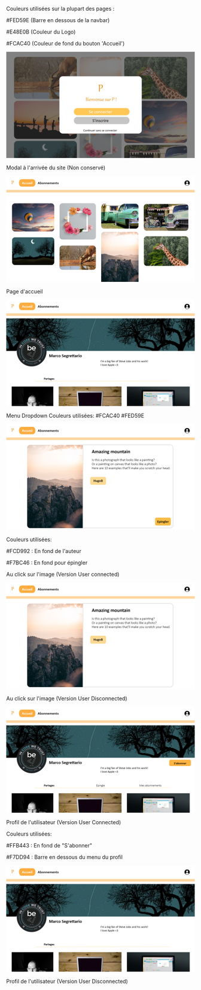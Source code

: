 Couleurs utilisées sur la plupart des pages : 



#FED59E (Barre en dessous de la navbar)

#E48E0B (Couleur du Logo)

#FCAC40 (Couleur de fond du bouton 'Accueil')



![Web 1920 – 1](/Other/AdobeXD/Images/Web1920-1.png)



Modal à l'arrivée du site (Non conservé)



![Web 1920 – 2](/Other/AdobeXD/Images/Web1920-2.png)

Page d'accueil


![Web 1920 – 8](/Other/AdobeXD/Images/Web1920-6.png)

Menu Dropdown
Couleurs utilisées: 
#FCAC40
#FED59E


![Web 1920 – 4](/Other/AdobeXD/Images/Web1920-4.png)

Couleurs utilisées: 

#FCD992 : En fond de l'auteur

#F7BC46 : En fond pour épingler



Au click sur l'image (Version User connected)

![Web 1920 – 7](/Other/AdobeXD/Images/mofid.png)

Au click sur l'image (Version User Disconnected)

![Web 1920 – 5](/Other/AdobeXD/Images/Web1920-5.png)

Profil de l'utilisateur (Version User Connected)



Couleurs utilisées: 

#FFB443 : En fond de "S'abonner"

#F7DD94 : Barre en dessous du menu du profil



![Web 1920 – 6](/Other/AdobeXD/Images/Web1920-6.png)

Profil de l'utilisateur (Version User Disconnected)
